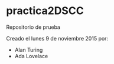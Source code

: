 # practica2DSCC
Repositorio de prueba

Creado el lunes 9 de noviembre 2015 por:
* Alan Turing
* Ada Lovelace 
